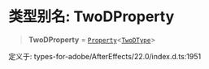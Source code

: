 # 类型别名: TwoDProperty

> **TwoDProperty** = [`Property`](../classes/Property.md)\<[`TwoDType`](../interfaces/TwoDType.md)\>

定义于: types-for-adobe/AfterEffects/22.0/index.d.ts:1951
